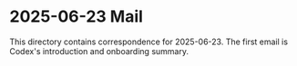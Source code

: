 # 2025-06-23 Mail

This directory contains correspondence for 2025-06-23.
The first email is Codex's introduction and onboarding summary.
